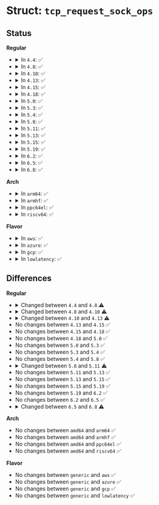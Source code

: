# Struct: <code>tcp_request_sock_ops</code>

## Status
<b>Regular</b>
<ul>
<li>
<details>
<summary>In <code>4.4</code>: ✅</summary>

```c
struct tcp_request_sock_ops {
    u16 mss_clamp;
    struct tcp_md5sig_key * (*req_md5_lookup)(const struct sock *, const struct sock *);
    int (*calc_md5_hash)(char *, const struct tcp_md5sig_key *, const struct sock *, const struct sk_buff *);
    void (*init_req)(struct request_sock *, const struct sock *, struct sk_buff *);
    __u32 (*cookie_init_seq)(const struct sk_buff *, __u16 *);
    struct dst_entry * (*route_req)(const struct sock *, struct flowi *, const struct request_sock *, bool *);
    __u32 (*init_seq)(const struct sk_buff *);
    int (*send_synack)(const struct sock *, struct dst_entry *, struct flowi *, struct request_sock *, struct tcp_fastopen_cookie *, bool);
};
```
</details>
</li>
<li>
<details>
<summary>In <code>4.8</code>: ✅</summary>

```c
struct tcp_request_sock_ops {
    u16 mss_clamp;
    struct tcp_md5sig_key * (*req_md5_lookup)(const struct sock *, const struct sock *);
    int (*calc_md5_hash)(char *, const struct tcp_md5sig_key *, const struct sock *, const struct sk_buff *);
    void (*init_req)(struct request_sock *, const struct sock *, struct sk_buff *);
    __u32 (*cookie_init_seq)(const struct sk_buff *, __u16 *);
    struct dst_entry * (*route_req)(const struct sock *, struct flowi *, const struct request_sock *, bool *);
    __u32 (*init_seq)(const struct sk_buff *);
    int (*send_synack)(const struct sock *, struct dst_entry *, struct flowi *, struct request_sock *, struct tcp_fastopen_cookie *, enum tcp_synack_type);
};
```
</details>
</li>
<li>
<details>
<summary>In <code>4.10</code>: ✅</summary>

```c
struct tcp_request_sock_ops {
    u16 mss_clamp;
    struct tcp_md5sig_key * (*req_md5_lookup)(const struct sock *, const struct sock *);
    int (*calc_md5_hash)(char *, const struct tcp_md5sig_key *, const struct sock *, const struct sk_buff *);
    void (*init_req)(struct request_sock *, const struct sock *, struct sk_buff *);
    __u32 (*cookie_init_seq)(const struct sk_buff *, __u16 *);
    struct dst_entry * (*route_req)(const struct sock *, struct flowi *, const struct request_sock *, bool *);
    __u32 (*init_seq)(const struct sk_buff *, u32 *);
    int (*send_synack)(const struct sock *, struct dst_entry *, struct flowi *, struct request_sock *, struct tcp_fastopen_cookie *, enum tcp_synack_type);
};
```
</details>
</li>
<li>
<details>
<summary>In <code>4.13</code>: ✅</summary>

```c
struct tcp_request_sock_ops {
    u16 mss_clamp;
    struct tcp_md5sig_key * (*req_md5_lookup)(const struct sock *, const struct sock *);
    int (*calc_md5_hash)(char *, const struct tcp_md5sig_key *, const struct sock *, const struct sk_buff *);
    void (*init_req)(struct request_sock *, const struct sock *, struct sk_buff *);
    __u32 (*cookie_init_seq)(const struct sk_buff *, __u16 *);
    struct dst_entry * (*route_req)(const struct sock *, struct flowi *, const struct request_sock *);
    u32 (*init_seq)(const struct sk_buff *);
    u32 (*init_ts_off)(const struct net *, const struct sk_buff *);
    int (*send_synack)(const struct sock *, struct dst_entry *, struct flowi *, struct request_sock *, struct tcp_fastopen_cookie *, enum tcp_synack_type);
};
```
</details>
</li>
<li>
<details>
<summary>In <code>4.15</code>: ✅</summary>

```c
struct tcp_request_sock_ops {
    u16 mss_clamp;
    struct tcp_md5sig_key * (*req_md5_lookup)(const struct sock *, const struct sock *);
    int (*calc_md5_hash)(char *, const struct tcp_md5sig_key *, const struct sock *, const struct sk_buff *);
    void (*init_req)(struct request_sock *, const struct sock *, struct sk_buff *);
    __u32 (*cookie_init_seq)(const struct sk_buff *, __u16 *);
    struct dst_entry * (*route_req)(const struct sock *, struct flowi *, const struct request_sock *);
    u32 (*init_seq)(const struct sk_buff *);
    u32 (*init_ts_off)(const struct net *, const struct sk_buff *);
    int (*send_synack)(const struct sock *, struct dst_entry *, struct flowi *, struct request_sock *, struct tcp_fastopen_cookie *, enum tcp_synack_type);
};
```
</details>
</li>
<li>
<details>
<summary>In <code>4.18</code>: ✅</summary>

```c
struct tcp_request_sock_ops {
    u16 mss_clamp;
    struct tcp_md5sig_key * (*req_md5_lookup)(const struct sock *, const struct sock *);
    int (*calc_md5_hash)(char *, const struct tcp_md5sig_key *, const struct sock *, const struct sk_buff *);
    void (*init_req)(struct request_sock *, const struct sock *, struct sk_buff *);
    __u32 (*cookie_init_seq)(const struct sk_buff *, __u16 *);
    struct dst_entry * (*route_req)(const struct sock *, struct flowi *, const struct request_sock *);
    u32 (*init_seq)(const struct sk_buff *);
    u32 (*init_ts_off)(const struct net *, const struct sk_buff *);
    int (*send_synack)(const struct sock *, struct dst_entry *, struct flowi *, struct request_sock *, struct tcp_fastopen_cookie *, enum tcp_synack_type);
};
```
</details>
</li>
<li>
<details>
<summary>In <code>5.0</code>: ✅</summary>

```c
struct tcp_request_sock_ops {
    u16 mss_clamp;
    struct tcp_md5sig_key * (*req_md5_lookup)(const struct sock *, const struct sock *);
    int (*calc_md5_hash)(char *, const struct tcp_md5sig_key *, const struct sock *, const struct sk_buff *);
    void (*init_req)(struct request_sock *, const struct sock *, struct sk_buff *);
    __u32 (*cookie_init_seq)(const struct sk_buff *, __u16 *);
    struct dst_entry * (*route_req)(const struct sock *, struct flowi *, const struct request_sock *);
    u32 (*init_seq)(const struct sk_buff *);
    u32 (*init_ts_off)(const struct net *, const struct sk_buff *);
    int (*send_synack)(const struct sock *, struct dst_entry *, struct flowi *, struct request_sock *, struct tcp_fastopen_cookie *, enum tcp_synack_type);
};
```
</details>
</li>
<li>
<details>
<summary>In <code>5.3</code>: ✅</summary>

```c
struct tcp_request_sock_ops {
    u16 mss_clamp;
    struct tcp_md5sig_key * (*req_md5_lookup)(const struct sock *, const struct sock *);
    int (*calc_md5_hash)(char *, const struct tcp_md5sig_key *, const struct sock *, const struct sk_buff *);
    void (*init_req)(struct request_sock *, const struct sock *, struct sk_buff *);
    __u32 (*cookie_init_seq)(const struct sk_buff *, __u16 *);
    struct dst_entry * (*route_req)(const struct sock *, struct flowi *, const struct request_sock *);
    u32 (*init_seq)(const struct sk_buff *);
    u32 (*init_ts_off)(const struct net *, const struct sk_buff *);
    int (*send_synack)(const struct sock *, struct dst_entry *, struct flowi *, struct request_sock *, struct tcp_fastopen_cookie *, enum tcp_synack_type);
};
```
</details>
</li>
<li>
<details>
<summary>In <code>5.4</code>: ✅</summary>

```c
struct tcp_request_sock_ops {
    u16 mss_clamp;
    struct tcp_md5sig_key * (*req_md5_lookup)(const struct sock *, const struct sock *);
    int (*calc_md5_hash)(char *, const struct tcp_md5sig_key *, const struct sock *, const struct sk_buff *);
    void (*init_req)(struct request_sock *, const struct sock *, struct sk_buff *);
    __u32 (*cookie_init_seq)(const struct sk_buff *, __u16 *);
    struct dst_entry * (*route_req)(const struct sock *, struct flowi *, const struct request_sock *);
    u32 (*init_seq)(const struct sk_buff *);
    u32 (*init_ts_off)(const struct net *, const struct sk_buff *);
    int (*send_synack)(const struct sock *, struct dst_entry *, struct flowi *, struct request_sock *, struct tcp_fastopen_cookie *, enum tcp_synack_type);
};
```
</details>
</li>
<li>
<details>
<summary>In <code>5.8</code>: ✅</summary>

```c
struct tcp_request_sock_ops {
    u16 mss_clamp;
    struct tcp_md5sig_key * (*req_md5_lookup)(const struct sock *, const struct sock *);
    int (*calc_md5_hash)(char *, const struct tcp_md5sig_key *, const struct sock *, const struct sk_buff *);
    void (*init_req)(struct request_sock *, const struct sock *, struct sk_buff *);
    __u32 (*cookie_init_seq)(const struct sk_buff *, __u16 *);
    struct dst_entry * (*route_req)(const struct sock *, struct flowi *, const struct request_sock *);
    u32 (*init_seq)(const struct sk_buff *);
    u32 (*init_ts_off)(const struct net *, const struct sk_buff *);
    int (*send_synack)(const struct sock *, struct dst_entry *, struct flowi *, struct request_sock *, struct tcp_fastopen_cookie *, enum tcp_synack_type);
};
```
</details>
</li>
<li>
<details>
<summary>In <code>5.11</code>: ✅</summary>

```c
struct tcp_request_sock_ops {
    u16 mss_clamp;
    struct tcp_md5sig_key * (*req_md5_lookup)(const struct sock *, const struct sock *);
    int (*calc_md5_hash)(char *, const struct tcp_md5sig_key *, const struct sock *, const struct sk_buff *);
    __u32 (*cookie_init_seq)(const struct sk_buff *, __u16 *);
    struct dst_entry * (*route_req)(const struct sock *, struct sk_buff *, struct flowi *, struct request_sock *);
    u32 (*init_seq)(const struct sk_buff *);
    u32 (*init_ts_off)(const struct net *, const struct sk_buff *);
    int (*send_synack)(const struct sock *, struct dst_entry *, struct flowi *, struct request_sock *, struct tcp_fastopen_cookie *, enum tcp_synack_type, struct sk_buff *);
};
```
</details>
</li>
<li>
<details>
<summary>In <code>5.13</code>: ✅</summary>

```c
struct tcp_request_sock_ops {
    u16 mss_clamp;
    struct tcp_md5sig_key * (*req_md5_lookup)(const struct sock *, const struct sock *);
    int (*calc_md5_hash)(char *, const struct tcp_md5sig_key *, const struct sock *, const struct sk_buff *);
    __u32 (*cookie_init_seq)(const struct sk_buff *, __u16 *);
    struct dst_entry * (*route_req)(const struct sock *, struct sk_buff *, struct flowi *, struct request_sock *);
    u32 (*init_seq)(const struct sk_buff *);
    u32 (*init_ts_off)(const struct net *, const struct sk_buff *);
    int (*send_synack)(const struct sock *, struct dst_entry *, struct flowi *, struct request_sock *, struct tcp_fastopen_cookie *, enum tcp_synack_type, struct sk_buff *);
};
```
</details>
</li>
<li>
<details>
<summary>In <code>5.15</code>: ✅</summary>

```c
struct tcp_request_sock_ops {
    u16 mss_clamp;
    struct tcp_md5sig_key * (*req_md5_lookup)(const struct sock *, const struct sock *);
    int (*calc_md5_hash)(char *, const struct tcp_md5sig_key *, const struct sock *, const struct sk_buff *);
    __u32 (*cookie_init_seq)(const struct sk_buff *, __u16 *);
    struct dst_entry * (*route_req)(const struct sock *, struct sk_buff *, struct flowi *, struct request_sock *);
    u32 (*init_seq)(const struct sk_buff *);
    u32 (*init_ts_off)(const struct net *, const struct sk_buff *);
    int (*send_synack)(const struct sock *, struct dst_entry *, struct flowi *, struct request_sock *, struct tcp_fastopen_cookie *, enum tcp_synack_type, struct sk_buff *);
};
```
</details>
</li>
<li>
<details>
<summary>In <code>5.19</code>: ✅</summary>

```c
struct tcp_request_sock_ops {
    u16 mss_clamp;
    struct tcp_md5sig_key * (*req_md5_lookup)(const struct sock *, const struct sock *);
    int (*calc_md5_hash)(char *, const struct tcp_md5sig_key *, const struct sock *, const struct sk_buff *);
    __u32 (*cookie_init_seq)(const struct sk_buff *, __u16 *);
    struct dst_entry * (*route_req)(const struct sock *, struct sk_buff *, struct flowi *, struct request_sock *);
    u32 (*init_seq)(const struct sk_buff *);
    u32 (*init_ts_off)(const struct net *, const struct sk_buff *);
    int (*send_synack)(const struct sock *, struct dst_entry *, struct flowi *, struct request_sock *, struct tcp_fastopen_cookie *, enum tcp_synack_type, struct sk_buff *);
};
```
</details>
</li>
<li>
<details>
<summary>In <code>6.2</code>: ✅</summary>

```c
struct tcp_request_sock_ops {
    u16 mss_clamp;
    struct tcp_md5sig_key * (*req_md5_lookup)(const struct sock *, const struct sock *);
    int (*calc_md5_hash)(char *, const struct tcp_md5sig_key *, const struct sock *, const struct sk_buff *);
    __u32 (*cookie_init_seq)(const struct sk_buff *, __u16 *);
    struct dst_entry * (*route_req)(const struct sock *, struct sk_buff *, struct flowi *, struct request_sock *);
    u32 (*init_seq)(const struct sk_buff *);
    u32 (*init_ts_off)(const struct net *, const struct sk_buff *);
    int (*send_synack)(const struct sock *, struct dst_entry *, struct flowi *, struct request_sock *, struct tcp_fastopen_cookie *, enum tcp_synack_type, struct sk_buff *);
};
```
</details>
</li>
<li>
<details>
<summary>In <code>6.5</code>: ✅</summary>

```c
struct tcp_request_sock_ops {
    u16 mss_clamp;
    struct tcp_md5sig_key * (*req_md5_lookup)(const struct sock *, const struct sock *);
    int (*calc_md5_hash)(char *, const struct tcp_md5sig_key *, const struct sock *, const struct sk_buff *);
    __u32 (*cookie_init_seq)(const struct sk_buff *, __u16 *);
    struct dst_entry * (*route_req)(const struct sock *, struct sk_buff *, struct flowi *, struct request_sock *);
    u32 (*init_seq)(const struct sk_buff *);
    u32 (*init_ts_off)(const struct net *, const struct sk_buff *);
    int (*send_synack)(const struct sock *, struct dst_entry *, struct flowi *, struct request_sock *, struct tcp_fastopen_cookie *, enum tcp_synack_type, struct sk_buff *);
};
```
</details>
</li>
<li>
<details>
<summary>In <code>6.8</code>: ✅</summary>

```c
struct tcp_request_sock_ops {
    u16 mss_clamp;
    struct tcp_md5sig_key * (*req_md5_lookup)(const struct sock *, const struct sock *);
    int (*calc_md5_hash)(char *, const struct tcp_md5sig_key *, const struct sock *, const struct sk_buff *);
    struct tcp_ao_key * (*ao_lookup)(const struct sock *, struct request_sock *, int, int);
    int (*ao_calc_key)(struct tcp_ao_key *, u8 *, struct request_sock *);
    int (*ao_synack_hash)(char *, struct tcp_ao_key *, struct request_sock *, const struct sk_buff *, int, u32);
    __u32 (*cookie_init_seq)(const struct sk_buff *, __u16 *);
    struct dst_entry * (*route_req)(const struct sock *, struct sk_buff *, struct flowi *, struct request_sock *);
    u32 (*init_seq)(const struct sk_buff *);
    u32 (*init_ts_off)(const struct net *, const struct sk_buff *);
    int (*send_synack)(const struct sock *, struct dst_entry *, struct flowi *, struct request_sock *, struct tcp_fastopen_cookie *, enum tcp_synack_type, struct sk_buff *);
};
```
</details>
</li>
</ul>
<b>Arch</b>
<ul>
<li>
<details>
<summary>In <code>arm64</code>: ✅</summary>

```c
struct tcp_request_sock_ops {
    u16 mss_clamp;
    struct tcp_md5sig_key * (*req_md5_lookup)(const struct sock *, const struct sock *);
    int (*calc_md5_hash)(char *, const struct tcp_md5sig_key *, const struct sock *, const struct sk_buff *);
    void (*init_req)(struct request_sock *, const struct sock *, struct sk_buff *);
    __u32 (*cookie_init_seq)(const struct sk_buff *, __u16 *);
    struct dst_entry * (*route_req)(const struct sock *, struct flowi *, const struct request_sock *);
    u32 (*init_seq)(const struct sk_buff *);
    u32 (*init_ts_off)(const struct net *, const struct sk_buff *);
    int (*send_synack)(const struct sock *, struct dst_entry *, struct flowi *, struct request_sock *, struct tcp_fastopen_cookie *, enum tcp_synack_type);
};
```
</details>
</li>
<li>
<details>
<summary>In <code>armhf</code>: ✅</summary>

```c
struct tcp_request_sock_ops {
    u16 mss_clamp;
    struct tcp_md5sig_key * (*req_md5_lookup)(const struct sock *, const struct sock *);
    int (*calc_md5_hash)(char *, const struct tcp_md5sig_key *, const struct sock *, const struct sk_buff *);
    void (*init_req)(struct request_sock *, const struct sock *, struct sk_buff *);
    __u32 (*cookie_init_seq)(const struct sk_buff *, __u16 *);
    struct dst_entry * (*route_req)(const struct sock *, struct flowi *, const struct request_sock *);
    u32 (*init_seq)(const struct sk_buff *);
    u32 (*init_ts_off)(const struct net *, const struct sk_buff *);
    int (*send_synack)(const struct sock *, struct dst_entry *, struct flowi *, struct request_sock *, struct tcp_fastopen_cookie *, enum tcp_synack_type);
};
```
</details>
</li>
<li>
<details>
<summary>In <code>ppc64el</code>: ✅</summary>

```c
struct tcp_request_sock_ops {
    u16 mss_clamp;
    struct tcp_md5sig_key * (*req_md5_lookup)(const struct sock *, const struct sock *);
    int (*calc_md5_hash)(char *, const struct tcp_md5sig_key *, const struct sock *, const struct sk_buff *);
    void (*init_req)(struct request_sock *, const struct sock *, struct sk_buff *);
    __u32 (*cookie_init_seq)(const struct sk_buff *, __u16 *);
    struct dst_entry * (*route_req)(const struct sock *, struct flowi *, const struct request_sock *);
    u32 (*init_seq)(const struct sk_buff *);
    u32 (*init_ts_off)(const struct net *, const struct sk_buff *);
    int (*send_synack)(const struct sock *, struct dst_entry *, struct flowi *, struct request_sock *, struct tcp_fastopen_cookie *, enum tcp_synack_type);
};
```
</details>
</li>
<li>
<details>
<summary>In <code>riscv64</code>: ✅</summary>

```c
struct tcp_request_sock_ops {
    u16 mss_clamp;
    struct tcp_md5sig_key * (*req_md5_lookup)(const struct sock *, const struct sock *);
    int (*calc_md5_hash)(char *, const struct tcp_md5sig_key *, const struct sock *, const struct sk_buff *);
    void (*init_req)(struct request_sock *, const struct sock *, struct sk_buff *);
    __u32 (*cookie_init_seq)(const struct sk_buff *, __u16 *);
    struct dst_entry * (*route_req)(const struct sock *, struct flowi *, const struct request_sock *);
    u32 (*init_seq)(const struct sk_buff *);
    u32 (*init_ts_off)(const struct net *, const struct sk_buff *);
    int (*send_synack)(const struct sock *, struct dst_entry *, struct flowi *, struct request_sock *, struct tcp_fastopen_cookie *, enum tcp_synack_type);
};
```
</details>
</li>
</ul>
<b>Flavor</b>
<ul>
<li>
<details>
<summary>In <code>aws</code>: ✅</summary>

```c
struct tcp_request_sock_ops {
    u16 mss_clamp;
    struct tcp_md5sig_key * (*req_md5_lookup)(const struct sock *, const struct sock *);
    int (*calc_md5_hash)(char *, const struct tcp_md5sig_key *, const struct sock *, const struct sk_buff *);
    void (*init_req)(struct request_sock *, const struct sock *, struct sk_buff *);
    __u32 (*cookie_init_seq)(const struct sk_buff *, __u16 *);
    struct dst_entry * (*route_req)(const struct sock *, struct flowi *, const struct request_sock *);
    u32 (*init_seq)(const struct sk_buff *);
    u32 (*init_ts_off)(const struct net *, const struct sk_buff *);
    int (*send_synack)(const struct sock *, struct dst_entry *, struct flowi *, struct request_sock *, struct tcp_fastopen_cookie *, enum tcp_synack_type);
};
```
</details>
</li>
<li>
<details>
<summary>In <code>azure</code>: ✅</summary>

```c
struct tcp_request_sock_ops {
    u16 mss_clamp;
    struct tcp_md5sig_key * (*req_md5_lookup)(const struct sock *, const struct sock *);
    int (*calc_md5_hash)(char *, const struct tcp_md5sig_key *, const struct sock *, const struct sk_buff *);
    void (*init_req)(struct request_sock *, const struct sock *, struct sk_buff *);
    __u32 (*cookie_init_seq)(const struct sk_buff *, __u16 *);
    struct dst_entry * (*route_req)(const struct sock *, struct flowi *, const struct request_sock *);
    u32 (*init_seq)(const struct sk_buff *);
    u32 (*init_ts_off)(const struct net *, const struct sk_buff *);
    int (*send_synack)(const struct sock *, struct dst_entry *, struct flowi *, struct request_sock *, struct tcp_fastopen_cookie *, enum tcp_synack_type);
};
```
</details>
</li>
<li>
<details>
<summary>In <code>gcp</code>: ✅</summary>

```c
struct tcp_request_sock_ops {
    u16 mss_clamp;
    struct tcp_md5sig_key * (*req_md5_lookup)(const struct sock *, const struct sock *);
    int (*calc_md5_hash)(char *, const struct tcp_md5sig_key *, const struct sock *, const struct sk_buff *);
    void (*init_req)(struct request_sock *, const struct sock *, struct sk_buff *);
    __u32 (*cookie_init_seq)(const struct sk_buff *, __u16 *);
    struct dst_entry * (*route_req)(const struct sock *, struct flowi *, const struct request_sock *);
    u32 (*init_seq)(const struct sk_buff *);
    u32 (*init_ts_off)(const struct net *, const struct sk_buff *);
    int (*send_synack)(const struct sock *, struct dst_entry *, struct flowi *, struct request_sock *, struct tcp_fastopen_cookie *, enum tcp_synack_type);
};
```
</details>
</li>
<li>
<details>
<summary>In <code>lowlatency</code>: ✅</summary>

```c
struct tcp_request_sock_ops {
    u16 mss_clamp;
    struct tcp_md5sig_key * (*req_md5_lookup)(const struct sock *, const struct sock *);
    int (*calc_md5_hash)(char *, const struct tcp_md5sig_key *, const struct sock *, const struct sk_buff *);
    void (*init_req)(struct request_sock *, const struct sock *, struct sk_buff *);
    __u32 (*cookie_init_seq)(const struct sk_buff *, __u16 *);
    struct dst_entry * (*route_req)(const struct sock *, struct flowi *, const struct request_sock *);
    u32 (*init_seq)(const struct sk_buff *);
    u32 (*init_ts_off)(const struct net *, const struct sk_buff *);
    int (*send_synack)(const struct sock *, struct dst_entry *, struct flowi *, struct request_sock *, struct tcp_fastopen_cookie *, enum tcp_synack_type);
};
```
</details>
</li>
</ul>

## Differences
<b>Regular</b>
<ul>
<li>
<details>
<summary>Changed between <code>4.4</code> and <code>4.8</code> ⚠️</summary>
<ul>
<li>
<b>Field type changed. </b>
<code>int (*send_synack)(const struct sock *, struct dst_entry *, struct flowi *, struct request_sock *, struct tcp_fastopen_cookie *, bool)</code> ➡️ <code>int (*send_synack)(const struct sock *, struct dst_entry *, struct flowi *, struct request_sock *, struct tcp_fastopen_cookie *, enum tcp_synack_type)</code>
</li>
</ul>
</details>
</li>
<li>
<details>
<summary>Changed between <code>4.8</code> and <code>4.10</code> ⚠️</summary>
<ul>
<li>
<b>Field type changed. </b>
<code>__u32 (*init_seq)(const struct sk_buff *)</code> ➡️ <code>__u32 (*init_seq)(const struct sk_buff *, u32 *)</code>
</li>
</ul>
</details>
</li>
<li>
<details>
<summary>Changed between <code>4.10</code> and <code>4.13</code> ⚠️</summary>
<ul>
<li>
<b>Field added. </b>
<code>u32 (*init_ts_off)(const struct net *, const struct sk_buff *)</code>
</li>
<li>
<b>Field type changed. </b>
<code>struct dst_entry * (*route_req)(const struct sock *, struct flowi *, const struct request_sock *, bool *)</code> ➡️ <code>struct dst_entry * (*route_req)(const struct sock *, struct flowi *, const struct request_sock *)</code>
</li>
<li>
<b>Field type changed. </b>
<code>__u32 (*init_seq)(const struct sk_buff *, u32 *)</code> ➡️ <code>u32 (*init_seq)(const struct sk_buff *)</code>
</li>
</ul>
</details>
</li>
<li>
No changes between <code>4.13</code> and <code>4.15</code> ✅
</li>
<li>
No changes between <code>4.15</code> and <code>4.18</code> ✅
</li>
<li>
No changes between <code>4.18</code> and <code>5.0</code> ✅
</li>
<li>
No changes between <code>5.0</code> and <code>5.3</code> ✅
</li>
<li>
No changes between <code>5.3</code> and <code>5.4</code> ✅
</li>
<li>
No changes between <code>5.4</code> and <code>5.8</code> ✅
</li>
<li>
<details>
<summary>Changed between <code>5.8</code> and <code>5.11</code> ⚠️</summary>
<ul>
<li>
<b>Field removed. </b>
<code>void (*init_req)(struct request_sock *, const struct sock *, struct sk_buff *)</code>
</li>
<li>
<b>Field type changed. </b>
<code>struct dst_entry * (*route_req)(const struct sock *, struct flowi *, const struct request_sock *)</code> ➡️ <code>struct dst_entry * (*route_req)(const struct sock *, struct sk_buff *, struct flowi *, struct request_sock *)</code>
</li>
<li>
<b>Field type changed. </b>
<code>int (*send_synack)(const struct sock *, struct dst_entry *, struct flowi *, struct request_sock *, struct tcp_fastopen_cookie *, enum tcp_synack_type)</code> ➡️ <code>int (*send_synack)(const struct sock *, struct dst_entry *, struct flowi *, struct request_sock *, struct tcp_fastopen_cookie *, enum tcp_synack_type, struct sk_buff *)</code>
</li>
</ul>
</details>
</li>
<li>
No changes between <code>5.11</code> and <code>5.13</code> ✅
</li>
<li>
No changes between <code>5.13</code> and <code>5.15</code> ✅
</li>
<li>
No changes between <code>5.15</code> and <code>5.19</code> ✅
</li>
<li>
No changes between <code>5.19</code> and <code>6.2</code> ✅
</li>
<li>
No changes between <code>6.2</code> and <code>6.5</code> ✅
</li>
<li>
<details>
<summary>Changed between <code>6.5</code> and <code>6.8</code> ⚠️</summary>
<ul>
<li>
<b>Field added. </b>
<code>struct tcp_ao_key * (*ao_lookup)(const struct sock *, struct request_sock *, int, int)</code>
</li>
<li>
<b>Field added. </b>
<code>int (*ao_calc_key)(struct tcp_ao_key *, u8 *, struct request_sock *)</code>
</li>
<li>
<b>Field added. </b>
<code>int (*ao_synack_hash)(char *, struct tcp_ao_key *, struct request_sock *, const struct sk_buff *, int, u32)</code>
</li>
</ul>
</details>
</li>
</ul>
<b>Arch</b>
<ul>
<li>
No changes between <code>amd64</code> and <code>arm64</code> ✅
</li>
<li>
No changes between <code>amd64</code> and <code>armhf</code> ✅
</li>
<li>
No changes between <code>amd64</code> and <code>ppc64el</code> ✅
</li>
<li>
No changes between <code>amd64</code> and <code>riscv64</code> ✅
</li>
</ul>
<b>Flavor</b>
<ul>
<li>
No changes between <code>generic</code> and <code>aws</code> ✅
</li>
<li>
No changes between <code>generic</code> and <code>azure</code> ✅
</li>
<li>
No changes between <code>generic</code> and <code>gcp</code> ✅
</li>
<li>
No changes between <code>generic</code> and <code>lowlatency</code> ✅
</li>
</ul>
